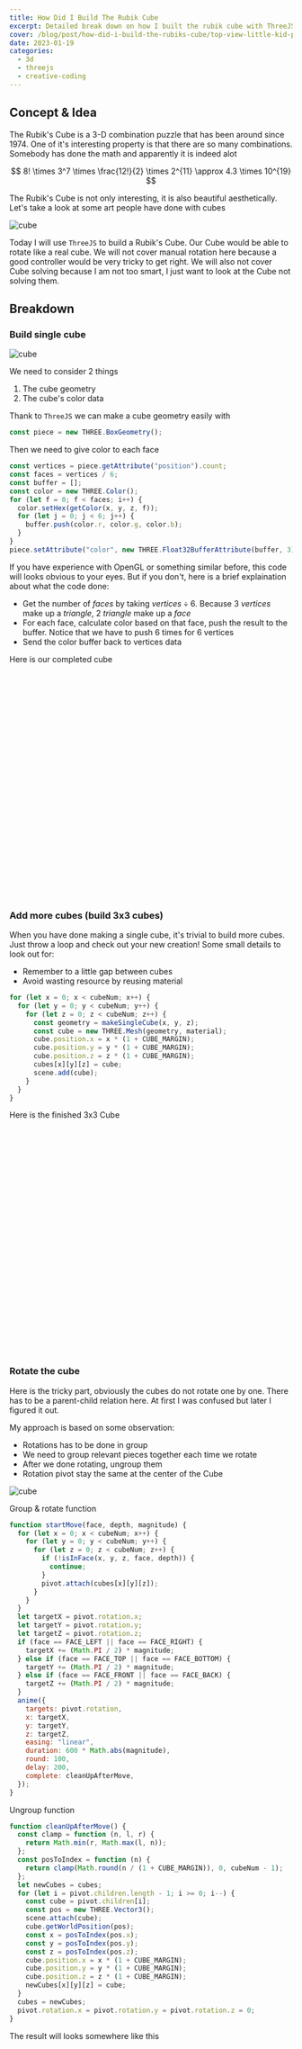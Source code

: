 ```yaml
---
title: How Did I Build The Rubik Cube
excerpt: Detailed break down on how I built the rubik cube with ThreeJS
cover: /blog/post/how-did-i-build-the-rubiks-cube/top-view-little-kid-playing-with-rubics-cube-orange-desk.jpg
date: 2023-01-19
categories:
  - 3d
  - threejs
  - creative-coding
---
```


<script>
  import Rubik from '$lib/components/rubik.svelte';
  import Rubik1 from '$lib/components/rubik-breakdown-1.svelte';
  import Rubik3 from '$lib/components/rubik-breakdown-3.svelte';
  import Rubik3R from '$lib/components/rubik-breakdown-3r.svelte';
</script>

## Concept & Idea

The Rubik's Cube is a 3-D combination puzzle that has been around since 1974. One of it's interesting property is that there are so many combinations. Somebody has done the math and apparently it is indeed alot

$$
8! \times 3^7 \times \frac{12!}{2} \times 2^{11} \approx 4.3 \times 10^{19}
$$

The Rubik's Cube is not only interesting, it is also beautiful aesthetically. Let's take a look at some art people have done with cubes

<img class="w-full sm:w-1/2 mx-auto" alt="cube" src="how-did-i-build-the-rubiks-cube/3d-render-rainbow-coloured-cubes.jpg" />

Today I will use `ThreeJS` to build a Rubik's Cube. Our Cube would be able to rotate like a real cube. We will not cover manual rotation here because a good controller would be very tricky to get right. We will also not cover Cube solving because I am not too smart, I just want to look at the Cube not solving them.

## Breakdown

### Build single cube

![cube](how-did-i-build-the-rubiks-cube/single-cube.png)

We need to consider 2 things

1. The cube geometry
2. The cube's color data

Thank to `ThreeJS` we can make a cube geometry easily with

```js
const piece = new THREE.BoxGeometry();
```

Then we need to give color to each face

```js
const vertices = piece.getAttribute("position").count;
const faces = vertices / 6;
const buffer = [];
const color = new THREE.Color();
for (let f = 0; f < faces; i++) {
  color.setHex(getColor(x, y, z, f));
  for (let j = 0; j < 6; j++) {
    buffer.push(color.r, color.g, color.b);
  }
}
piece.setAttribute("color", new THREE.Float32BufferAttribute(buffer, 3));
```

If you have experience with OpenGL or something similar before, this code will looks obvious to your eyes. But if you don't, here is a brief explaination about what the code done:

- Get the number of $faces$ by taking $vertices \div 6$. Because 3 $vertices$ make up a $triangle$, 2 $triangle$ make up a $face$
- For each face, calculate color based on that face, push the result to the buffer. Notice that we have to push 6 times for 6 vertices
- Send the color buffer back to vertices data

Here is our completed cube

<div class="rubik">
    <Rubik1 />
</div>

### Add more cubes (build 3x3 cubes)

When you have done making a single cube, it's trivial to build more cubes. Just throw a loop and check out your new creation!
Some small details to look out for:

- Remember to a little gap between cubes
- Avoid wasting resource by reusing material

```js
for (let x = 0; x < cubeNum; x++) {
  for (let y = 0; y < cubeNum; y++) {
    for (let z = 0; z < cubeNum; z++) {
      const geometry = makeSingleCube(x, y, z);
      const cube = new THREE.Mesh(geometry, material);
      cube.position.x = x * (1 + CUBE_MARGIN);
      cube.position.y = y * (1 + CUBE_MARGIN);
      cube.position.z = z * (1 + CUBE_MARGIN);
      cubes[x][y][z] = cube;
      scene.add(cube);
    }
  }
}
```

Here is the finished 3x3 Cube

<div class="rubik">
    <Rubik3 />
  </div>

### Rotate the cube

Here is the tricky part, obviously the cubes do not rotate one by one. There has to be a parent-child relation here. At first I was confused but later I figured it out.

My approach is based on some observation:

- Rotations has to be done in group
- We need to group relevant pieces together each time we rotate
- After we done rotating, ungroup them
- Rotation pivot stay the same at the center of the Cube

![cube](how-did-i-build-the-rubiks-cube/rotation.png)

Group & rotate function

```js
function startMove(face, depth, magnitude) {
  for (let x = 0; x < cubeNum; x++) {
    for (let y = 0; y < cubeNum; y++) {
      for (let z = 0; z < cubeNum; z++) {
        if (!isInFace(x, y, z, face, depth)) {
          continue;
        }
        pivot.attach(cubes[x][y][z]);
      }
    }
  }
  let targetX = pivot.rotation.x;
  let targetY = pivot.rotation.y;
  let targetZ = pivot.rotation.z;
  if (face == FACE_LEFT || face == FACE_RIGHT) {
    targetX += (Math.PI / 2) * magnitude;
  } else if (face == FACE_TOP || face == FACE_BOTTOM) {
    targetY += (Math.PI / 2) * magnitude;
  } else if (face == FACE_FRONT || face == FACE_BACK) {
    targetZ += (Math.PI / 2) * magnitude;
  }
  anime({
    targets: pivot.rotation,
    x: targetX,
    y: targetY,
    z: targetZ,
    easing: "linear",
    duration: 600 * Math.abs(magnitude),
    round: 100,
    delay: 200,
    complete: cleanUpAfterMove,
  });
}
```

Ungroup function

```js
function cleanUpAfterMove() {
  const clamp = function (n, l, r) {
    return Math.min(r, Math.max(l, n));
  };
  const posToIndex = function (n) {
    return clamp(Math.round(n / (1 + CUBE_MARGIN)), 0, cubeNum - 1);
  };
  let newCubes = cubes;
  for (let i = pivot.children.length - 1; i >= 0; i--) {
    const cube = pivot.children[i];
    const pos = new THREE.Vector3();
    scene.attach(cube);
    cube.getWorldPosition(pos);
    const x = posToIndex(pos.x);
    const y = posToIndex(pos.y);
    const z = posToIndex(pos.z);
    cube.position.x = x * (1 + CUBE_MARGIN);
    cube.position.y = y * (1 + CUBE_MARGIN);
    cube.position.z = z * (1 + CUBE_MARGIN);
    newCubes[x][y][z] = cube;
  }
  cubes = newCubes;
  pivot.rotation.x = pivot.rotation.y = pivot.rotation.z = 0;
}
```

The result will looks somewhere like this

<div class="rubik">
    <Rubik3R />
</div>

### And finally let's add some variations

At this point, it's up to your creativity to add more interesting features.
I would like to add more dimension, then add some goofy easing curve to spice up the rotation.

<div class="rubik">
    <Rubik size={5} />
</div>

## Code

Check out this [page](/rubik) and the code below

<details>

<summary>Full implementation</summary>

```js
import anime from "animejs";
import {
  BoxGeometry,
  Clock,
  Color,
  Float32BufferAttribute,
  Mesh,
  MeshBasicMaterial,
  Object3D,
  PerspectiveCamera,
  Scene,
  Vector3,
  WebGLRenderer,
} from "three";
import { OrbitControls } from "three/addons/controls/OrbitControls.js";

let scene, camera, renderer, controls;
const clock = new Clock();
const material = new MeshBasicMaterial({
  vertexColors: true,
});
let cameraTarget;
let isInIntro = false;
var time = 0;
const CANVAS_ID = "rubik";
const USE_CAMERA_CONTROL = true;
const ASPECT_RATIO = 0.75;
const FACE_RIGHT = 0;
const FACE_LEFT = 1;
const FACE_TOP = 2;
const FACE_BOTTOM = 3;
const FACE_FRONT = 4;
const FACE_BACK = 5;
const CUBE_NUM_DEFAULT = 3;
let cubeNum = CUBE_NUM_DEFAULT;
const CUBE_MARGIN = 0.1;

function isInFace(x, y, z, face, depth) {
  return (
    (face == FACE_TOP && y >= cubeNum - depth) ||
    (face == FACE_BOTTOM && y < depth) ||
    (face == FACE_FRONT && z >= cubeNum - depth) ||
    (face == FACE_BACK && z < depth) ||
    (face == FACE_LEFT && x < depth) ||
    (face == FACE_RIGHT && x >= cubeNum - depth)
  );
}
function getColor(x, y, z, face) {
  const FACE_TO_COLOR = [
    0x40a02b, //right - green
    0x89b4fa, //left - purple
    0xf9e2af, //top - yellow
    0xf8fafc, //bottom - white
    0xef4444, //front - red
    0xfe640b, //back - orange
  ];
  const BLACK = 0x181825;

  if (isInFace(x, y, z, face, 1)) {
    return FACE_TO_COLOR[face];
  }
  return BLACK;
}

function getCurrentSize() {
  return cubeNum;
}

function makeSingleCube(x, y, z) {
  const piece = new BoxGeometry().toNonIndexed();
  const n = piece.getAttribute("position").count / 6;
  const buffer = [];
  const color = new Color();
  for (let i = 0; i < n; i++) {
    color.setHex(getColor(x, y, z, i));
    for (let j = 0; j < 6; j++) {
      buffer.push(color.r, color.g, color.b);
    }
  }
  piece.setAttribute("color", new Float32BufferAttribute(buffer, 3));
  return piece;
}

let cubes = null;
let pivot = null;

function makeRubik() {
  cubes = new Array(cubeNum);
  for (let x = 0; x < cubeNum; x++) {
    cubes[x] = new Array(cubeNum);
    for (let y = 0; y < cubeNum; y++) {
      cubes[x][y] = new Array(cubeNum);
    }
  }
  for (let x = 0; x < cubeNum; x++) {
    for (let y = 0; y < cubeNum; y++) {
      for (let z = 0; z < cubeNum; z++) {
        const geometry = makeSingleCube(x, y, z);
        const cube = new Mesh(geometry, material);
        cube.position.x = x * (1 + CUBE_MARGIN);
        cube.position.y = y * (1 + CUBE_MARGIN);
        cube.position.z = z * (1 + CUBE_MARGIN);
        cubes[x][y][z] = cube;
        scene.add(cube);
        //addDebugArrow(cube);
      }
    }
  }
  pivot = new Object3D();
  const k = ((cubeNum - 1) / 2) * (1 + CUBE_MARGIN);
  pivot.position.x = k;
  pivot.position.y = k;
  pivot.position.z = k;
  scene.add(pivot);
  camera.lookAt(pivot.position);
  controls.target.set(k, k, k);
  controls.enableRotate = false;
  controls.autoRotate = false;
  cameraTarget.set(0, 2 + cubeNum * 2, 5 + cubeNum * 2);
  isInIntro = true;
  //addDebugArrow(pivot);
}

function remakeRubik(n) {
  if (cubeNum == n) {
    return;
  }
  scene.clear();
  cubeNum = n;
  makeRubik();
}

function setupCamera(w, h) {
  camera = new PerspectiveCamera(45, w / h, 1, 2000);
  scene = new Scene();
  camera.position.set(0, 0, 0);
  cameraTarget = new Vector3(0, 0, 0);
  rebuildOrbitControl();
}

function rebuildOrbitControl() {
  if (!USE_CAMERA_CONTROL) {
    return;
  }
  controls = new OrbitControls(camera, renderer.domElement);
  const k = ((cubeNum - 1) / 2) * (1 + CUBE_MARGIN);
  controls.target.set(k, k, k);
  //controls.enablePan = false;
  controls.minDistance = 4; // the minimum distance the camera must have from center
  controls.maxDistance = 30; // the maximum distance the camera must have from center
  //controls.update();
  controls.enableRotate = true;
  controls.autoRotate = true;
}

function init() {
  const canvas = document.getElementById(CANVAS_ID);
  const w = canvas.clientWidth;
  const h = canvas.clientHeight; //w * ASPECT_RATIO;
  renderer = new WebGLRenderer({
    canvas: canvas,
    antialias: true,
    alpha: true,
  });
  renderer.setPixelRatio(window.devicePixelRatio);
  renderer.setSize(w, h);
  if (scene != null) {
    camera.aspect = w / h;
    camera.updateProjectionMatrix();
    rebuildOrbitControl();
    return;
  }
  setupCamera(w, h);
  makeRubik();
  startMove(
    Math.floor(Math.random() * 5),
    Math.floor(Math.random() * cubeNum),
    Math.floor(Math.random() * 5) - 2
  );
  window.addEventListener("resize", onWindowResize);
}

function destroy() {
  renderer.dispose();
}

function onWindowResize() {
  const canvas = document.getElementById(CANVAS_ID);
  if (!canvas) {
    return;
  }
  canvas.style = "";
  const w = canvas.clientWidth;
  const h = canvas.clientHeight; //w * ASPECT_RATIO;
  camera.aspect = w / h;
  camera.updateProjectionMatrix();
  renderer.setSize(w, h);
}
// function addDebugArrow(object) {
//   const dirZ = new Vector3(0, 0, 1);
//   const dirY = new Vector3(0, 1, 0);
//   const dirX = new Vector3(1, 0, 0);
//   const origin = Vector3.Zero; //object.position;
//   const length = 2;
//   const hex = 0x0077ff;
//   const zArrow = new ArrowHelper(dirZ, origin, length, hex);
//   object.add(zArrow);
//   const yArrow = new ArrowHelper(dirY, origin, length, hex);
//   object.add(yArrow);
//   const xArrow = new ArrowHelper(dirX, origin, length, hex);
//   object.add(xArrow);
// }

function startMove(face, depth, magnitude) {
  for (let x = 0; x < cubeNum; x++) {
    for (let y = 0; y < cubeNum; y++) {
      for (let z = 0; z < cubeNum; z++) {
        if (!isInFace(x, y, z, face, depth)) {
          continue;
        }
        pivot.attach(cubes[x][y][z]);
      }
    }
  }
  let targetX = pivot.rotation.x;
  let targetY = pivot.rotation.y;
  let targetZ = pivot.rotation.z;
  if (face == FACE_LEFT || face == FACE_RIGHT) {
    targetX += (Math.PI / 2) * magnitude;
  } else if (face == FACE_TOP || face == FACE_BOTTOM) {
    targetY += (Math.PI / 2) * magnitude;
  } else if (face == FACE_FRONT || face == FACE_BACK) {
    targetZ += (Math.PI / 2) * magnitude;
  }
  const easingFunctions = [
    "easeInElastic",
    "easeOutElastic",
    "easeInOutElastic",
    "easeOutInElastic",
    "easeInQuad",
    "easeInCubic",
    "easeInQuart",
    "easeInQuint",
    "easeInSine",
    "easeInExpo",
    "easeInCirc",
    "easeInBack",
    "easeOutQuad",
    "easeOutCubic",
    "easeOutQuart",
    "easeOutQuint",
    "easeOutSine",
    "easeOutExpo",
    "easeOutCirc",
    "easeOutBack",
    "easeInBounce",
    "easeInOutQuad",
    "easeInOutCubic",
    "easeInOutQuart",
    "easeInOutQuint",
    "easeInOutSine",
    "easeInOutExpo",
    "easeInOutCirc",
    "easeInOutBack",
    "easeInOutBounce",
    "easeOutBounce",
    "easeOutInQuad",
    "easeOutInCubic",
    "easeOutInQuart",
    "easeOutInQuint",
    "easeOutInSine",
    "easeOutInExpo",
    "easeOutInCirc",
    "easeOutInBack",
    "easeOutInBounce",
  ];
  const easing =
    easingFunctions[Math.floor(Math.random() * easingFunctions.length)];
  anime({
    targets: pivot.rotation,
    x: targetX,
    y: targetY,
    z: targetZ,
    duration: 600 * Math.abs(magnitude),
    round: 100,
    delay: 200,
    easing: easing,
    complete: cleanUpAfterMove,
  });
}

function cleanUpAfterMove() {
  const clamp = function (n, l, r) {
    return Math.min(r, Math.max(l, n));
  };
  const posToIndex = function (n) {
    return clamp(Math.round(n / (1 + CUBE_MARGIN)), 0, cubeNum - 1);
  };
  const newCubes = cubes;
  for (let i = pivot.children.length - 1; i >= 0; i--) {
    const cube = pivot.children[i];
    const pos = new Vector3();
    scene.attach(cube);
    cube.getWorldPosition(pos);
    const x = posToIndex(pos.x);
    const y = posToIndex(pos.y);
    const z = posToIndex(pos.z);
    cube.position.x = x * (1 + CUBE_MARGIN);
    cube.position.y = y * (1 + CUBE_MARGIN);
    cube.position.z = z * (1 + CUBE_MARGIN);
    newCubes[x][y][z] = cube;
  }
  cubes = newCubes;
  pivot.rotation.x = pivot.rotation.y = pivot.rotation.z = 0;
  startMove(
    Math.floor(Math.random() * 5),
    Math.floor(Math.random() * cubeNum),
    Math.floor(Math.random() * 5) - 2
  );
}

function render() {
  time += clock.getDelta();
  if (renderer && scene && camera) {
    renderer.render(scene, camera);
  }
  if (controls) {
    controls.update();
  }
  if (isInIntro && camera) {
    camera.position.lerp(cameraTarget, 0.1);
    if (camera.position.distanceTo(cameraTarget) < 0.01) {
      isInIntro = false;
      controls.enableRotate = true;
      controls.autoRotate = true;
    }
  }
}

export { CANVAS_ID, init, destroy, render, getCurrentSize, remakeRubik };

```

</details>

<style>
  .rubik {
    aspect-ratio: 1/1;
    max-width: 400px;
    width: 80%;
    margin: 0 auto;
  }
</style>
